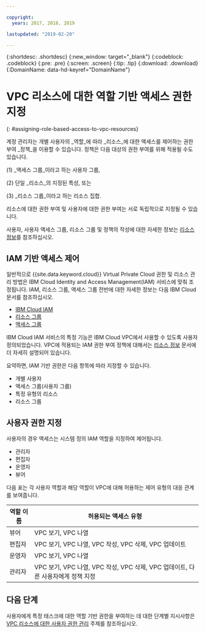 ```yaml
---

copyright:
  years: 2017, 2018, 2019

lastupdated: "2019-02-20"

---
```


{:shortdesc: .shortdesc}
{:new_window: target="_blank"}
{:codeblock: .codeblock}
{:pre: .pre}
{:screen: .screen}
{:tip: .tip}
{:download: .download}
{:DomainName: data-hd-keyref="DomainName"}

# VPC 리소스에 대한 역할 기반 액세스 권한 지정
{: #assigning-role-based-access-to-vpc-resources}

계정 관리자는 개별 사용자의 _역할_에 따라 _리소스_에 대한 액세스를 제어하는 권한 부여 _정책_을 이용할 수 있습니다. 정책은 다음 대상의 권한 부여를 위해 적용될 수도 있습니다. 

(1) _액세스 그룹_이라고 하는 사용자 그룹,

(2) 단일 _리소스_의 지정된 특성, 또는

(3) _리소스 그룹_이라고 하는 리소스 집합. 

리소스에 대한 권한 부여 및 사용자에 대한 권한 부여는 서로 독립적으로 지정될 수 있습니다. 

사용자, 사용자 액세스 그룹, 리소스 그룹 및 정책의 작성에 대한 자세한 정보는 [리소스 정보](/docs/infrastructure/vpc?topic=vpc-about-vpc-infrastructure-resources)를 참조하십시오. 

## IAM 기반 액세스 제어

일반적으로 {{site.data.keyword.cloud}} Virtual Private Cloud 권한 및 리소스 관리 방법은 IBM Cloud Identity and Access Management(IAM) 서비스에 맞춰 조정됩니다. IAM, 리소스 그룹, 액세스 그룹 전반에 대한 자세한 정보는 다음 IBM Cloud 문서를 참조하십시오. 

* [IBM Cloud IAM](https://{DomainName}/docs/iam/quickstart.html#getstarted)
* [리소스 그룹](https://{DomainName}/docs/overview/resource-groups.html#whatis)
* [액세스 그룹](https://{DomainName}/docs/overview/manageaccess.html#cloudaccess)

IBM Cloud IAM 서비스의 특정 기능은 IBM Cloud VPC에서 사용할 수 있도록 사용자 정의되었습니다. VPC에 적용되는 IAM 권한 부여 정책에 대해서는 [리소스 정보](/docs/infrastructure/vpc?topic=vpc-about-vpc-infrastructure-resources) 문서에 더 자세히 설명되어 있습니다. 

요약하면, IAM 기반 권한은 다음 항목에 따라 지정할 수 있습니다. 

* 개별 사용자
* 액세스 그룹(사용자 그룹)
* 특정 유형의 리소스
* 리소스 그룹

## 사용자 권한 지정

사용자의 경우 액세스는 시스템 정의 IAM 역할을 지정하여 제어됩니다. 

* 관리자
* 편집자
* 운영자
* 뷰어

다음 표는 각 사용자 역할과 해당 역할이 VPC에 대해 허용하는 제어 유형의 대응 관계를 보여줍니다. 

| 역할 이름 | 허용되는 액세스 유형 |
|-----------|-------------------------|
| 뷰어 | VPC 보기, VPC 나열 |
| 편집자 | VPC 보기, VPC 나열, VPC 작성, VPC 삭제, VPC 업데이트 |
| 운영자 | VPC 보기, VPC 나열 |
| 관리자 | VPC 보기, VPC 나열, VPC 작성, VPC 삭제, VPC 업데이트, 다른 사용자에게 정책 지정 |


## 다음 단계

사용자에게 특정 태스크에 대한 역할 기반 권한을 부여하는 데 대한 단계별 지시사항은 [VPC 리소스에 대한 사용자 권한 관리](/docs/infrastructure/vpc?topic=vpc-managing-user-permissions-for-vpc-resources) 주제를 참조하십시오. 
